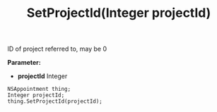 ﻿---
uid: crmscript_ref_NSAppointment_SetProjectId
title: SetProjectId(Integer projectId)
intellisense: NSAppointment.SetProjectId
keywords: NSAppointment, GetProjectId
so.topic: reference
---

ID of project referred to, may be 0

**Parameter:** 
 - **projectId** Integer

```crmscript
NSAppointment thing;
Integer projectId;
thing.SetProjectId(projectId);
```

